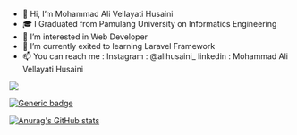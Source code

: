 - 👋 Hi, I’m Mohammad Ali Vellayati Husaini
- 🎓 I Graduated from Pamulang University on Informatics Engineering
- 👀 I’m interested in Web Developer
- 🌱 I’m currently exited to learning Laravel Framework
- 📫 You can reach me :
  Instagram : @alihusaini\_
  linkedin : Mohammad Ali Vellayati Husaini

![](https://komarev.com/ghpvc/?username=your-github-username&color=green)

[![Generic badge](https://img.shields.io/badge/<SUBJECT>-<STATUS>-<COLOR>.svg)](https://shields.io/)

[![Anurag's GitHub stats](https://github-readme-stats.vercel.app/api?username=husencoolwolf)](https://github.com/anuraghazra/github-readme-stats)

<!---
husencoolwolf/husencoolwolf is a ✨ special ✨ repository because its `README.md` (this file) appears on your GitHub profile.
You can click the Preview link to take a look at your changes.
--->
